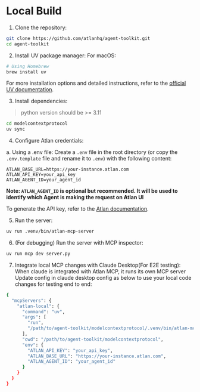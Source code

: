 # Local Build

1. Clone the repository:
```bash
git clone https://github.com/atlanhq/agent-toolkit.git
cd agent-toolkit
```

2. Install UV package manager:
For macOS:
```bash
# Using Homebrew
brew install uv
```

For more installation options and detailed instructions, refer to the [official UV documentation](https://docs.astral.sh/uv/getting-started/installation/).

3. Install dependencies:
> python version should be >= 3.11
```bash
cd modelcontextprotocol
uv sync
```

4. Configure Atlan credentials:

a. Using a .env file:
Create a `.env` file in the root directory (or copy the `.env.template` file and rename it to `.env`) with the following content:
```
ATLAN_BASE_URL=https://your-instance.atlan.com
ATLAN_API_KEY=your_api_key
ATLAN_AGENT_ID=your_agent_id
```

**Note: `ATLAN_AGENT_ID` is optional but recommended. It will be used to identify which Agent is making the request on Atlan UI**

To generate the API key, refer to the [Atlan documentation](https://ask.atlan.com/hc/en-us/articles/8312649180049-API-authentication).

5. Run the server:
```bash
uv run .venv/bin/atlan-mcp-server
```

6. (For debugging) Run the server with MCP inspector:
```bash
uv run mcp dev server.py
```
7. Integrate local MCP changes with Claude Desktop(For E2E testing):
When claude is integrated with Atlan MCP, it runs its own MCP server 
Update config in claude desktop config as below to use your local code changes for testing end to end:
```bash
{
  "mcpServers": {
    "atlan-local": {
      "command": "uv",
      "args": [
        "run", 
        "/path/to/agent-toolkit/modelcontextprotocol/.venv/bin/atlan-mcp-server"
      ],
      "cwd": "/path/to/agent-toolkit/modelcontextprotocol",
      "env": {
        "ATLAN_API_KEY": "your_api_key",
        "ATLAN_BASE_URL": "https://your-instance.atlan.com",
        "ATLAN_AGENT_ID": "your_agent_id"
      }
    }
  }
}
```
